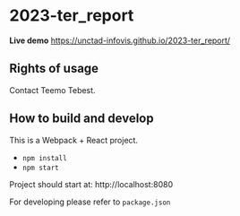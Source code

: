 # 2023-ter_report

**Live demo** https://unctad-infovis.github.io/2023-ter_report/

## Rights of usage

Contact Teemo Tebest.

## How to build and develop

This is a Webpack + React project.

* `npm install`
* `npm start`

Project should start at: http://localhost:8080

For developing please refer to `package.json`